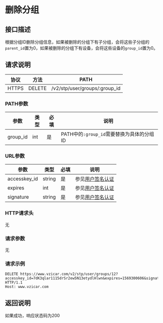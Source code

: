 # 删除分组

## 接口描述

根据分组ID删除分组信息，如果被删除的分组下有子分组，会将这些子分组的`parent_id`置为0，如果被删除的分组下有设备，会将这些设备的`group_id`置为0。

## 请求说明

协议 | 方法 | PATH 
---|---|---
HTTPS | DELETE | /v2/stp/user/groups/:group_id

### PATH参数

参数 | 类型 | 必填 | 说明
---|---|---|---
group_id | int | 是 | PATH中的`:group_id`需要替换为具体的分组ID

### URL参数

参数 | 类型 | 必填 | 说明
---|---|---|---
accesskey_id | string | 是 | 参见[用户签名认证](/SIGNATURE.md)
expires | int | 是 | 参见[用户签名认证](/SIGNATURE.md)
signature | string | 是 | 参见[用户签名认证](/SIGNATURE.md)

### HTTP请求头

无

### 请求参数

无

### 请求示例

```
DELETE https://www.vzicar.com/v2/stp/user/groups/12?accesskey_id=7dK3qlar1115drSr2ew5N13etydlHlwn&expires=1569300606&signature=%2FLfu88AKh3KkRtaRQROM7zlVcgE%3D HTTP/1.1
Host: www.vzicar.com
```

## 返回说明

如果成功，响应状态码为200